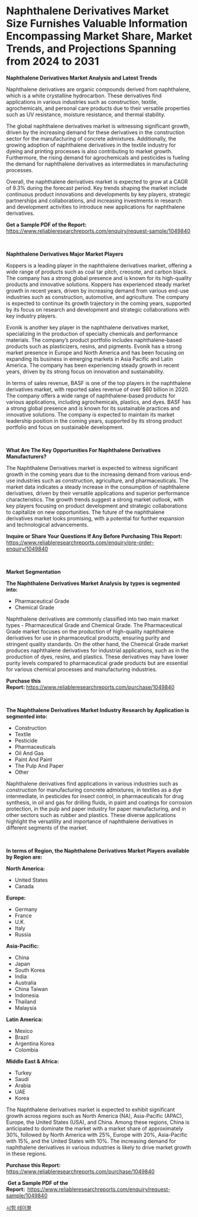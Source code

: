 <p><h1>Naphthalene Derivatives Market Size Furnishes Valuable Information Encompassing Market Share, Market Trends, and Projections Spanning from 2024 to 2031</h1></p><p><strong>Naphthalene Derivatives Market Analysis and Latest Trends</strong></p>
<p><p>Naphthalene derivatives are organic compounds derived from naphthalene, which is a white crystalline hydrocarbon. These derivatives find applications in various industries such as construction, textile, agrochemicals, and personal care products due to their versatile properties such as UV resistance, moisture resistance, and thermal stability.</p><p>The global naphthalene derivatives market is witnessing significant growth, driven by the increasing demand for these derivatives in the construction sector for the manufacturing of concrete admixtures. Additionally, the growing adoption of naphthalene derivatives in the textile industry for dyeing and printing processes is also contributing to market growth. Furthermore, the rising demand for agrochemicals and pesticides is fueling the demand for naphthalene derivatives as intermediates in manufacturing processes.</p><p>Overall, the naphthalene derivatives market is expected to grow at a CAGR of 9.3% during the forecast period. Key trends shaping the market include continuous product innovations and developments by key players, strategic partnerships and collaborations, and increasing investments in research and development activities to introduce new applications for naphthalene derivatives.</p></p>
<p><strong>Get a Sample PDF of the Report:&nbsp;</strong> <a href="https://www.reliableresearchreports.com/enquiry/request-sample/1049840">https://www.reliableresearchreports.com/enquiry/request-sample/1049840</a></p>
<p>&nbsp;</p>
<p><strong>Naphthalene Derivatives Major Market Players</strong></p>
<p><p>Koppers is a leading player in the naphthalene derivatives market, offering a wide range of products such as coal tar pitch, creosote, and carbon black. The company has a strong global presence and is known for its high-quality products and innovative solutions. Koppers has experienced steady market growth in recent years, driven by increasing demand from various end-use industries such as construction, automotive, and agriculture. The company is expected to continue its growth trajectory in the coming years, supported by its focus on research and development and strategic collaborations with key industry players.</p><p>Evonik is another key player in the naphthalene derivatives market, specializing in the production of specialty chemicals and performance materials. The company’s product portfolio includes naphthalene-based products such as plasticizers, resins, and pigments. Evonik has a strong market presence in Europe and North America and has been focusing on expanding its business in emerging markets in Asia Pacific and Latin America. The company has been experiencing steady growth in recent years, driven by its strong focus on innovation and sustainability.</p><p>In terms of sales revenue, BASF is one of the top players in the naphthalene derivatives market, with reported sales revenue of over $60 billion in 2020. The company offers a wide range of naphthalene-based products for various applications, including agrochemicals, plastics, and dyes. BASF has a strong global presence and is known for its sustainable practices and innovative solutions. The company is expected to maintain its market leadership position in the coming years, supported by its strong product portfolio and focus on sustainable development.</p></p>
<p>&nbsp;</p>
<p><strong>What Are The Key Opportunities For Naphthalene Derivatives Manufacturers?</strong></p>
<p><p>The Naphthalene Derivatives market is expected to witness significant growth in the coming years due to the increasing demand from various end-use industries such as construction, agriculture, and pharmaceuticals. The market data indicates a steady increase in the consumption of naphthalene derivatives, driven by their versatile applications and superior performance characteristics. The growth trends suggest a strong market outlook, with key players focusing on product development and strategic collaborations to capitalize on new opportunities. The future of the naphthalene derivatives market looks promising, with a potential for further expansion and technological advancements.</p></p>
<p><strong>Inquire or Share Your Questions If Any Before Purchasing This Report:</strong> <a href="https://www.reliableresearchreports.com/enquiry/pre-order-enquiry/1049840">https://www.reliableresearchreports.com/enquiry/pre-order-enquiry/1049840</a></p>
<p>&nbsp;</p>
<p><strong>Market Segmentation</strong></p>
<p><strong>The Naphthalene Derivatives Market Analysis by types is segmented into:</strong></p>
<p><ul><li>Pharmaceutical Grade</li><li>Chemical Grade</li></ul></p>
<p><p>Naphthalene derivatives are commonly classified into two main market types - Pharmaceutical Grade and Chemical Grade. The Pharmaceutical Grade market focuses on the production of high-quality naphthalene derivatives for use in pharmaceutical products, ensuring purity and stringent quality standards. On the other hand, the Chemical Grade market produces naphthalene derivatives for industrial applications, such as in the production of dyes, resins, and plastics. These derivatives may have lower purity levels compared to pharmaceutical grade products but are essential for various chemical processes and manufacturing industries.</p></p>
<p><strong>Purchase this Report:&nbsp;</strong><a href="https://www.reliableresearchreports.com/purchase/1049840">https://www.reliableresearchreports.com/purchase/1049840</a></p>
<p>&nbsp;</p>
<p><strong>The Naphthalene Derivatives Market Industry Research by Application is segmented into:</strong></p>
<p><ul><li>Construction</li><li>Textile</li><li>Pesticide</li><li>Pharmaceuticals</li><li>Oil And Gas</li><li>Paint And Paint</li><li>The Pulp And Paper</li><li>Other</li></ul></p>
<p><p>Naphthalene derivatives find applications in various industries such as construction for manufacturing concrete admixtures, in textiles as a dye intermediate, in pesticides for insect control, in pharmaceuticals for drug synthesis, in oil and gas for drilling fluids, in paint and coatings for corrosion protection, in the pulp and paper industry for paper manufacturing, and in other sectors such as rubber and plastics. These diverse applications highlight the versatility and importance of naphthalene derivatives in different segments of the market.</p></p>
<p>&nbsp;</p>
<p><strong>In terms of Region, the Naphthalene Derivatives Market Players available by Region are:</strong></p>
<p>
    <p> <strong> North America: </strong>
        <ul>
            <li>United States</li>
            <li>Canada</li>
        </ul>
        </p> 
    <p> <strong> Europe: </strong>
        <ul>
            <li>Germany</li>
            <li>France</li>
            <li>U.K.</li>
            <li>Italy</li>
            <li>Russia</li>
        </ul>
        </p> 
    <p> <strong> Asia-Pacific: </strong>
        <ul>
            <li>China</li>
            <li>Japan</li>
            <li>South Korea</li>
            <li>India</li>
            <li>Australia</li>
            <li>China Taiwan</li>
            <li>Indonesia</li>
            <li>Thailand</li>
            <li>Malaysia</li>
        </ul>
        </p> 
    <p> <strong> Latin America: </strong>
        <ul>
            <li>Mexico</li>
            <li>Brazil</li>
            <li>Argentina Korea</li>
            <li>Colombia</li>
        </ul>
        </p> 
    <p> <strong> Middle East & Africa: </strong>
        <ul>
            <li>Turkey</li>
            <li>Saudi</li>
            <li>Arabia</li>
            <li>UAE</li>
            <li>Korea</li>
        </ul>
    </p>
    </p>
<p><p>The Naphthalene derivatives market is expected to exhibit significant growth across regions such as North America (NA), Asia-Pacific (APAC), Europe, the United States (USA), and China. Among these regions, China is anticipated to dominate the market with a market share of approximately 30%, followed by North America with 25%, Europe with 20%, Asia-Pacific with 15%, and the United States with 10%. The increasing demand for naphthalene derivatives in various industries is likely to drive market growth in these regions.</p></p>
<p><strong>Purchase this Report: </strong><a href="https://www.reliableresearchreports.com/purchase/1049840">https://www.reliableresearchreports.com/purchase/1049840</a></p>
<p>&nbsp;<strong>Get a Sample PDF of the Report:&nbsp;&nbsp;</strong><a href="https://www.reliableresearchreports.com/enquiry/request-sample/1049840">https://www.reliableresearchreports.com/enquiry/request-sample/1049840</a></p>
<p><strong></strong></p>
<p><p><a href="https://github.com/crfsywufhm81415/Market-Research-Report-List-1/blob/main/6943983194054.md">시험 테이블</a></p></p>